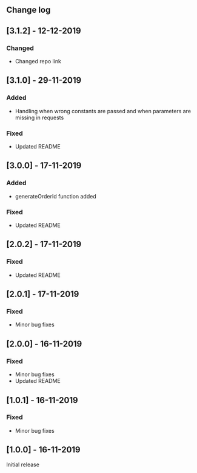 ## Change log

## [3.1.2] - 12-12-2019

### Changed

- Changed repo link

## [3.1.0] - 29-11-2019

### Added

- Handling when wrong constants are passed and when parameters are missing in requests

### Fixed

- Updated README

## [3.0.0] - 17-11-2019

### Added

- generateOrderId function added

### Fixed

- Updated README

## [2.0.2] - 17-11-2019

### Fixed

- Updated README

## [2.0.1] - 17-11-2019

### Fixed

- Minor bug fixes

## [2.0.0] - 16-11-2019

### Fixed

- Minor bug fixes
- Updated README

## [1.0.1] - 16-11-2019

### Fixed

- Minor bug fixes

## [1.0.0] - 16-11-2019

Initial release
